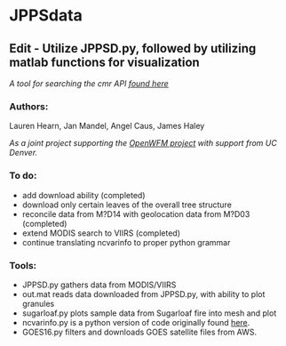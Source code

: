 # JPPSdata
## Edit - Utilize JPPSD.py, followed by utilizing matlab functions for visualization

*A tool for searching the cmr API [found here](https://cmr.earthdata.nasa.gov)*

### Authors:
Lauren Hearn,
Jan Mandel,
Angel Caus,
James Haley

*As a joint project supporting the [OpenWFM project](https://github.com/openwfm) with support from UC Denver.*

### To do:
- add download ability (completed)
- download only certain leaves of the overall tree structure
- reconcile data from M?D14 with geolocation data from M?D03 (completed)
- extend MODIS search to VIIRS (completed)
- continue translating ncvarinfo to proper python grammar

### Tools:
- JPPSD.py gathers data from MODIS/VIIRS
- out.mat reads data downloaded from JPPSD.py, with ability to plot granules
- sugarloaf.py plots sample data from Sugarloaf fire into mesh and plot
- ncvarinfo.py is a python version of code originally found [here](https://github.com/openwfm/wrf-fire/blob/master/other/Matlab/netcdf/private/ncvarinfo.m). 
- GOES16.py filters and downloads GOES satellite files from AWS.
